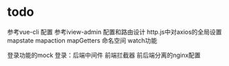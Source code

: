 # todo
参考vue-cli 配置
参考iview-admin 配置和路由设计
http.js中对axios的全局设置
mapstate mapaction mapGetters 命名空间
watch功能

登录功能的mock
登录：后端中间件 前端拦截器
前后端分离的nginx配置
